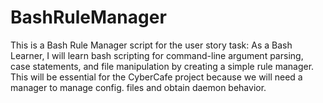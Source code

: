 # BashRuleManager
This is a Bash Rule Manager script for the user story task: As a Bash Learner, I will learn bash scripting for command-line argument parsing, case statements, and file manipulation by creating a simple rule manager. This will be essential for the CyberCafe project because we will need a manager to manage config. files and obtain daemon behavior.
